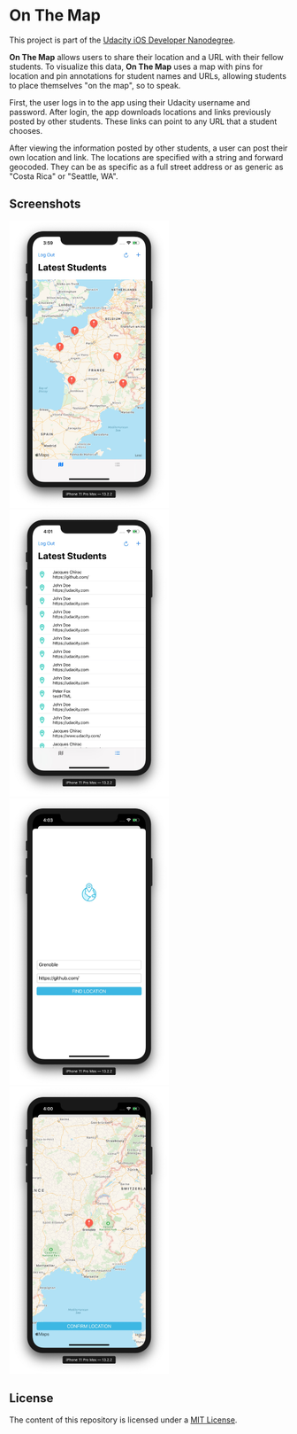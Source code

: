 # On The Map

This project is part of the [Udacity iOS Developer Nanodegree](https://www.udacity.com/course/ios-developer-nanodegree--nd003).

**On The Map** allows users to share their location and a URL with their fellow students. To visualize this data, **On The Map** uses a map with pins for location and pin annotations for student names and URLs, allowing students to place themselves "on the map", so to speak.

First, the user logs in to the app using their Udacity username and password. After login, the app downloads locations and links previously posted by other students. These links can point to any URL that a student chooses.

After viewing the information posted by other students, a user can post their own location and link. The locations are specified with a string and forward geocoded. They can be as specific as a full street address or as generic as "Costa Rica" or "Seattle, WA".

## Screenshots

<p float="left">
    <img src="./README-IMAGES/screenshot-map.jpg" width="289" height="518">
    <img src="./README-IMAGES/screenshot-list.jpg" width="289" height="518">
    <img src="./README-IMAGES/screenshot-add.jpg" width="289" height="518">
    <img src="./README-IMAGES/screenshot-confirm.jpg" width="289" height="518">
</p>

## License

The content of this repository is licensed under a [MIT License](LICENSE).
